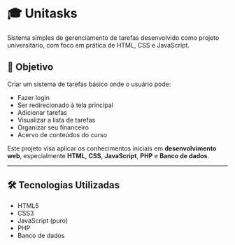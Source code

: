 # 🎓 Unitasks

Sistema simples de gerenciamento de tarefas desenvolvido como projeto universitário, com foco em prática de HTML, CSS e JavaScript.

## 🧠 Objetivo

Criar um sistema de tarefas básico onde o usuário pode:

- Fazer login
- Ser redirecionado à tela principal
- Adicionar tarefas
- Visualizar a lista de tarefas
- Organizar seu financeiro
- Acervo de conteúdos do curso

Este projeto visa aplicar os conhecimentos iniciais em **desenvolvimento web**, especialmente **HTML**, **CSS**, **JavaScript**, **PHP** e **Banco de dados**.

---

## 🛠️ Tecnologias Utilizadas

- HTML5
- CSS3
- JavaScript (puro)
- PHP
- Banco de dados

